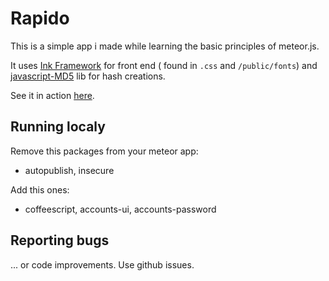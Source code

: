 Rapido
======

This is a simple app i made while learning the basic principles of meteor.js. 

It uses [Ink Framework](http://ink.sapo.pt/) for front end ( found in `.css` and `/public/fonts`) and [javascript-MD5](https://github.com/blueimp/JavaScript-MD5) lib for hash creations.

See it in action [here](http://rapido.ovalerio.net).

## Running localy

Remove this packages from your meteor app:

 - autopublish, insecure

Add this ones:

 - coffeescript, accounts-ui, accounts-password


## Reporting bugs

... or code improvements. Use github issues.